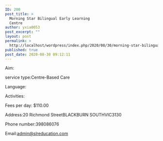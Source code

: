 ```yaml
---
ID: 200
post_title: >
  Morning Star Bilingual Early Learning
  Centre
author: yxia0053
post_excerpt: ""
layout: post
permalink: >
  http://localhost/wordpress/index.php/2020/08/30/morning-star-bilingual-early-learning-centre/
published: true
post_date: 2020-08-30 09:12:11
---
```

Aim:

service type:Centre-Based Care

Language:

Activities:

Fees per day: $110.00

Address:20 Richmond StreetBLACKBURN SOUTHVIC3130

Phone number:398086076

Email:admin@slreducation.com